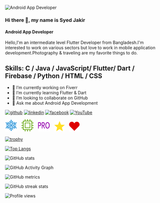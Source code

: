 ![Android App Developer](https://pbs.twimg.com/profile_banners/1502685672603152385/1654408744/1080x360)

### Hi there 👋, my name is Syed Jakir
#### Android App Developer


Hello,I'm an intermediate level Flutter Developer from Bangladesh.I'm interested to work on various sectors but love to work in mobile application development.Photography & traveling are my favorite things to do.

## Skills: C / Java / JavaScript/ Flutter/ Dart / Firebase / Python / HTML / CSS

- 🔭 I’m currently working on Fiverr 
- 🌱 I’m currently learning Flutter & Dart 
- 👯 I’m looking to collaborate on GitHub 
- 💬 Ask me about Android App Development 


[<img src='https://www.vectorlogo.zone/logos/github/github-ar21.svg' alt='github' height='40'>](https://github.com/jakir7890)  [<img src='https://cdn.jsdelivr.net/npm/simple-icons@3.0.1/icons/linkedin.svg' alt='linkedin' height='40'>](https://www.linkedin.com/in/sayed-ashikul-3853401ab//)  [<img src='https://cdn.jsdelivr.net/npm/simple-icons@3.0.1/icons/facebook.svg' alt='facebook' height='40'>](https://www.facebook.com/profile.php?id=100081312652534)  [<img src='https://www.vectorlogo.zone/logos/youtube/youtube-icon.svg' alt='YouTube' height='40'>](//www.youtube.com/channel/UCAWLyHGW9AQmcelSStJpxxg)  

<a href='https://archiveprogram.github.com/'><img src='https://raw.githubusercontent.com/acervenky/animated-github-badges/master/assets/acbadge.gif' width='40' height='40'></a> <a href='https://docs.github.com/en/developers'><img src='https://raw.githubusercontent.com/acervenky/animated-github-badges/master/assets/devbadge.gif' width='40' height='40'></a> <a href='https://github.com/pricing'><img src='https://raw.githubusercontent.com/acervenky/animated-github-badges/master/assets/pro.gif' width='40' height='40'></a> <a href='https://stars.github.com/'><img src='https://raw.githubusercontent.com/acervenky/animated-github-badges/master/assets/starbadge.gif' width='35' height='35'></a> <a href='https://docs.github.com/en/github/supporting-the-open-source-community-with-github-sponsors'><img src='https://raw.githubusercontent.com/acervenky/animated-github-badges/master/assets/sponsorbadge.gif' width='35' height='35'></a> 

[![trophy](https://github-profile-trophy.vercel.app/?username=jakir7890)](https://github.com/ryo-ma/github-profile-trophy)

[![Top Langs](https://github-readme-stats.vercel.app/api/top-langs/?username=jakir7890)](https://github.com/anuraghazra/github-readme-stats)

![GitHub stats](https://github-readme-stats.vercel.app/api?username=jakir7890&show_icons=true&count_private=true)  

![GitHub Activity Graph](https://activity-graph.herokuapp.com/graph?username=jakir7890)  

![GitHub metrics](https://metrics.lecoq.io/jakir7890)  

![GitHub streak stats](https://github-readme-streak-stats.herokuapp.com/?user=jakir7890)  

![Profile views](https://gpvc.arturio.dev/jakir7890)  
